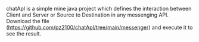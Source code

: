 chatApl is a simple mine java project which defines the interaction between Client and Server or Source to Destination in any messenging API.
Download the file (https://github.com/pz2100/chatApl/tree/main/messenger) and execute it to see the result.
